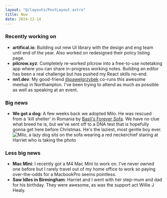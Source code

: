 ```yaml
---
layout: "@/layouts/PostLayout.astro"
title: Now
date: 2024-12-14
---
```


### Recently working on
- **artifical.io**: Building out new UI library with the design and eng team until end of the year.
Also worked on redesigned their policy listing page.
- **pilcrow.xyz**: Completely re-worked pilcrow into a free-to-use notetaking app where you can share in-progress working notes.
Building an editor has been a real challenge but has pushed my React skills no-end.
- **nn1.dev**: My good-friend [@pawelgrzybek](https://pawelgrzybek.com) co-runs this awesome meetup in Northampton.
I've been trying to attend as much as possible as well as speaking at an event.

### Big news
- **We got a dog**: A few weeks back we adopted Milo. He was rescued from a 'kill shelter' in Romania by [Basil's Forever Sofa](https://www.instagram.com/basils_forever_sofa/).
We have no clue what breed he is, but we've sent off to a DNA test that is hopefully gonna get here before Christmas.
He's the laziest, most gentle boy ever.
![Milo, a lazy dog sits on the sofa wearing a red neckerchief staring at Harriet who is taking the photo](https://ucarecdn.com/1962184f-0c11-445b-943e-28be734814d9/-/preview/750x1000/)

### Less big news
- **Mac Mini**: I recently got a M4 Mac Mini to work on. I've never owned one before but I rarely travel out of my home office to work so paying over-the-odds for a MacbookPro seems pointless.
- **Saw Idles in Birmingham**: Harriet and I went with her step-mum and dad for his birthday. They were awesome, as was the support act Willie J Healy.
